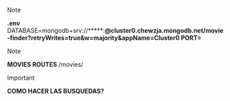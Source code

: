 >[!NOTE]
**.env**
DATABASE=mongodb+srv://*****:****@cluster0.chewzja.mongodb.net/movie-finder?retryWrites=true&w=majority&appName=Cluster0
PORT=****

> [!NOTE]
**MOVIES ROUTES**
/movies/

>[!IMPORTANT]
**COMO HACER LAS BUSQUEDAS?**


